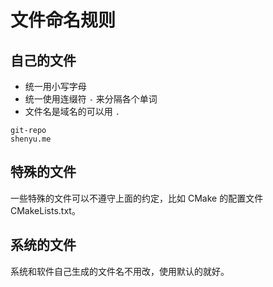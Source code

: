 # 文件命名规则

## 自己的文件

* 统一用小写字母
* 统一使用连缀符 `-` 来分隔各个单词
* 文件名是域名的可以用 `.`

```
git-repo
shenyu.me
```

## 特殊的文件

一些特殊的文件可以不遵守上面的约定，比如 CMake 的配置文件 CMakeLists.txt。

## 系统的文件

系统和软件自己生成的文件名不用改，使用默认的就好。
